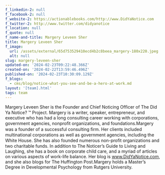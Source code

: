 ```yaml
---
f_linkedin-2: null
f_facebook-2: null
f_website-2: https://actionablebooks.com/http://www.DidYaNotice.com
f_twitter-2: http://www.twitter.com/didyanotice
f_location: null
f_quote: null
f_name-and-title: Margery Leveen Sher
title: Margery Leveen Sher
f_image:
  url: /assets/external/65d753529410ecd4b2c8beea_margery-180x220.jpeg
  alt: null
slug: margery-leveen-sher
updated-on: '2024-02-23T09:22:48.366Z'
created-on: '2024-02-22T13:59:46.496Z'
published-on: '2024-02-23T10:30:09.129Z'
f_blogs:
  - cms/blog/notice-what-you-see-and-be-a-hero-at-work.md
layout: '[team].html'
tags: team
---
```


Margery Leveen Sher is the Founder and Chief Noticing Ofﬁcer of The Did Ya Notice? ™ Project. Margery is a writer, speaker, entrepreneur, and executive who has had a long consulting career working with corporations, government agencies, nonproﬁt organizations, and foundations.Margery was a founder of a successful consulting ﬁrm. Her clients included multinational corporations as well as government agencies, including the White House. She has also founded numerous non-proﬁt organizations and two charitable funds. In addition to The Noticer’s Guide to Living and Laughing, she has a book on corporate child care, and a myriad of articles on various aspects of work-life balance. Her blog is www.DidYaNotice.com, and she also blogs for The Huffington Post.Margery holds a Master’s Degree in Developmental Psychology from Rutgers University.

